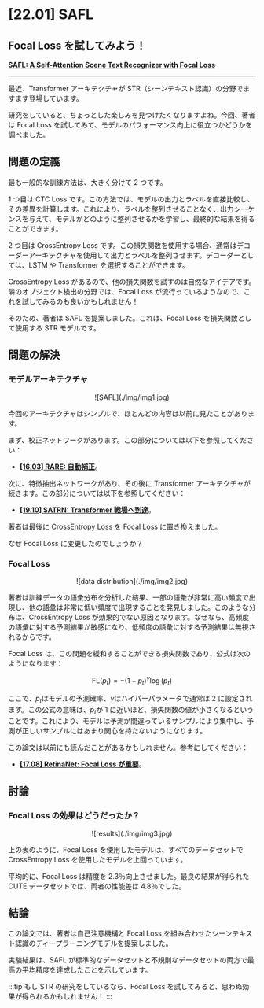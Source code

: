 # [22.01] SAFL

## Focal Loss を試してみよう！

[**SAFL: A Self-Attention Scene Text Recognizer with Focal Loss**](https://arxiv.org/abs/2201.00132)

---

最近、Transformer アーキテクチャが STR（シーンテキスト認識）の分野でますます登場しています。

研究をしていると、ちょっとした楽しみを見つけたくなりますよね。今回、著者は Focal Loss を試してみて、モデルのパフォーマンス向上に役立つかどうかを調べました。

## 問題の定義

最も一般的な訓練方法は、大きく分けて 2 つです。

1 つ目は CTC Loss です。この方法では、モデルの出力とラベルを直接比較し、その差異を計算します。これにより、ラベルを整列させることなく、出力シーケンスを与えて、モデルがどのように整列させるかを学習し、最終的な結果を得ることができます。

2 つ目は CrossEntropy Loss です。この損失関数を使用する場合、通常はデコーダーアーキテクチャを使用して出力とラベルを整列させます。デコーダーとしては、LSTM や Transformer を選択することができます。

CrossEntropy Loss があるので、他の損失関数を試すのは自然なアイデアです。隣のオブジェクト検出の分野では、Focal Loss が流行っているようなので、これを試してみるのも良いかもしれません！

そのため、著者は SAFL を提案しました。これは、Focal Loss を損失関数として使用する STR モデルです。

## 問題の解決

### モデルアーキテクチャ

<div align="center">
<figure style={{"width": "85%"}}>
![SAFL](./img/img1.jpg)
</figure>
</div>

今回のアーキテクチャはシンプルで、ほとんどの内容は以前に見たことがあります。

まず、校正ネットワークがあります。この部分については以下を参照してください：

- [**[16.03] RARE: 自動補正**](../1603-rare/index.md)。

次に、特徴抽出ネットワークがあり、その後に Transformer アーキテクチャが続きます。この部分については以下を参照してください：

- [**[19.10] SATRN: Transformer 戦場へ到達**](../1910-satrn/index.md)。

著者は最後に CrossEntropy Loss を Focal Loss に置き換えました。

なぜ Focal Loss に変更したのでしょうか？

### Focal Loss

<div align="center">
<figure style={{"width": "85%"}}>
![data distribution](./img/img2.jpg)
</figure>
</div>

著者は訓練データの語彙分布を分析した結果、一部の語彙が非常に高い頻度で出現し、他の語彙は非常に低い頻度で出現することを発見しました。このような分布は、CrossEntropy Loss が効果的でない原因となります。なぜなら、高頻度の語彙に対する予測結果が敏感になり、低頻度の語彙に対する予測結果は無視されるからです。

Focal Loss は、この問題を緩和することができる損失関数であり、公式は次のようになります：

$$
\text{FL}(p_t) = -(1 - p_t)^\gamma \log(p_t)
$$

ここで、$p_t$はモデルの予測確率、$\gamma$はハイパーパラメータで通常は 2 に設定されます。この公式の意味は、$p_t$が 1 に近いほど、損失関数の値が小さくなるということです。これにより、モデルは予測が間違っているサンプルにより集中し、予測が正しいサンプルにはあまり関心を持たないようになります。

この論文は以前にも読んだことがあるかもしれません。参考にしてください：

- [**[17.08] RetinaNet: Focal Loss が重要**](../../object-detection/1708-retinanet/index.md)。

## 討論

### Focal Loss の効果はどうだったか？

<div align="center">
<figure style={{"width": "80%"}}>
![results](./img/img3.jpg)
</figure>
</div>

上の表のように、Focal Loss を使用したモデルは、すべてのデータセットで CrossEntropy Loss を使用したモデルを上回っています。

平均的に、Focal Loss は精度を 2.3％向上させました。最良の結果が得られた CUTE データセットでは、両者の性能差は 4.8％でした。

## 結論

この論文では、著者は自己注意機構と Focal Loss を組み合わせたシーンテキスト認識のディープラーニングモデルを提案しました。

実験結果は、SAFL が標準的なデータセットと不規則なデータセットの両方で最高の平均精度を達成したことを示しています。

:::tip
もし STR の研究をしているなら、Focal Loss を試してみると、思わぬ効果が得られるかもしれません！
:::
